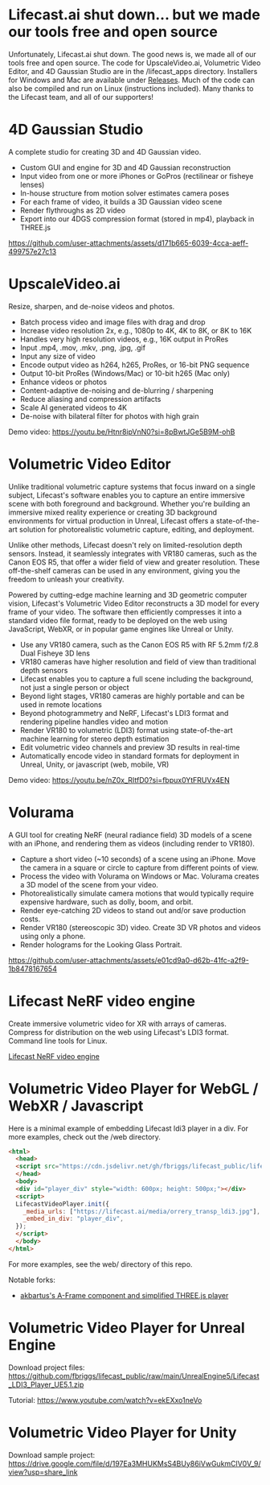 # Lifecast.ai shut down... but we made our tools free and open source

Unfortunately, Lifecast.ai shut down. The good news is, we made all of our tools free and open source. The code for UpscaleVideo.ai, Volumetric Video Editor, and 4D Gaussian Studio are in the /lifecast_apps directory. Installers for Windows and Mac are available under [Releases](https://github.com/fbriggs/lifecast_public/releases). Much of the code can also be compiled and run on Linux (instructions included). Many thanks to the Lifecast team, and all of our supporters!

# 4D Gaussian Studio

A complete studio for creating 3D and 4D Gaussian video.

* Custom GUI and engine for 3D and 4D Gaussian reconstruction
* Input video from one or more iPhones or GoPros (rectilinear or fisheye lenses)
* In-house structure from motion solver estimates camera poses
* For each frame of video, it builds a 3D Gaussian video scene
* Render flythroughs as 2D video
* Export into our 4DGS compression format (stored in mp4), playback in THREE.js

https://github.com/user-attachments/assets/d171b665-6039-4cca-aeff-499757e27c13

# UpscaleVideo.ai

Resize, sharpen, and de-noise videos and photos.

* Batch process video and image files with drag and drop
* Increase video resolution 2x, e.g., 1080p to 4K, 4K to 8K, or 8K to 16K
* Handles very high resolution videos, e.g., 16K output in ProRes
* Input .mp4, .mov, .mkv, .png, .jpg, .gif
* Input any size of video
* Encode output video as h264, h265, ProRes, or 16-bit PNG sequence
* Output 10-bit ProRes (Windows/Mac) or 10-bit h265 (Mac only)
* Enhance videos or photos
* Content-adaptive de-noising and de-blurring / sharpening
* Reduce aliasing and compression artifacts
* Scale AI generated videos to 4K
* De-noise with bilateral filter for photos with high grain

Demo video: https://youtu.be/Htnr8ipVnN0?si=8pBwtJGe5B9M-ohB

# Volumetric Video Editor

Unlike traditional volumetric capture systems that focus inward on a single subject, Lifecast's software enables you to capture an entire immersive scene with both foreground and background. Whether you're building an immersive mixed reality experience or creating 3D background environments for virtual production in Unreal, Lifecast offers a state-of-the-art solution for photorealistic volumetric capture, editing, and deployment.

Unlike other methods, Lifecast doesn't rely on limited-resolution depth sensors. Instead, it seamlessly integrates with VR180 cameras, such as the Canon EOS R5, that offer a wider field of view and greater resolution. These off-the-shelf cameras can be used in any environment, giving you the freedom to unleash your creativity.

Powered by cutting-edge machine learning and 3D geometric computer vision, Lifecast's Volumetric Video Editor reconstructs a 3D model for every frame of your video. The software then efficiently compresses it into a standard video file format, ready to be deployed on the web using JavaScript, WebXR, or in popular game engines like Unreal or Unity.

* Use any VR180 camera, such as the Canon EOS R5 with RF 5.2mm f/2.8 Dual Fisheye 3D lens
* VR180 cameras have higher resolution and field of view than traditional depth sensors
* Lifecast enables you to capture a full scene including the background, not just a single person or object
* Beyond light stages, VR180 cameras are highly portable and can be used in remote locations
* Beyond photogrammetry and NeRF, Lifecast's LDI3 format and rendering pipeline handles video and motion
* Render VR180 to volumetric (LDI3) format using state-of-the-art machine learning for stereo depth estimation
* Edit volumetric video channels and preview 3D results in real-time
* Automatically encode video in standard formats for deployment in Unreal, Unity, or javascript (web, mobile, VR)

Demo video: https://youtu.be/nZ0x_RItfD0?si=fbpux0YtFRUVx4EN

# Volurama

A GUI tool for creating NeRF (neural radiance field) 3D models of a scene with an iPhone, and rendering them as videos (including render to VR180).

* Capture a short video (~10 seconds) of a scene using an iPhone. Move the camera in a square or circle to capture from different points of view.
* Process the video with Volurama on Windows or Mac. Volurama creates a 3D model of the scene from your video.
* Photorealistically simulate camera motions that would typically require expensive hardware, such as dolly, boom, and orbit.
* Render eye-catching 2D videos to stand out and/or save production costs.
* Render VR180 (stereoscopic 3D) video. Create 3D VR photos and videos using only a phone.
* Render holograms for the Looking Glass Portrait.

https://github.com/user-attachments/assets/e01cd9a0-d62b-41fc-a2f9-1b8478167654

# Lifecast NeRF video engine

Create immersive volumetric video for XR with arrays of cameras. Compress for distribution on the web using Lifecast's LDI3 format. Command line tools for Linux.

[Lifecast NeRF video engine](https://github.com/fbriggs/lifecast_public/tree/main/nerf)

# Volumetric Video Player for  WebGL / WebXR / Javascript

Here is a minimal example of embedding Lifecast ldi3 player in a div. For more examples, check out the /web directory.

```html
<html>
  <head>
  <script src="https://cdn.jsdelivr.net/gh/fbriggs/lifecast_public/lifecast.min.js"></script>
  </head>
  <body>
  <div id="player_div" style="width: 600px; height: 500px;"></div>
  <script>
  LifecastVideoPlayer.init({
    _media_urls: ["https://lifecast.ai/media/orrery_transp_ldi3.jpg"],
    _embed_in_div: "player_div",
  });
  </script>
  </body>
</html>
```

For more examples, see the web/ directory of this repo.

Notable forks:
* [akbartus's A-Frame component and simplified THREE.js player](https://github.com/akbartus/A-Frame-LifeCast-Volumetric-Player-Component)

# Volumetric Video Player for Unreal Engine

Download project files:
https://github.com/fbriggs/lifecast_public/raw/main/UnrealEngine5/Lifecast_LDI3_Player_UE5.1.zip

Tutorial:
https://www.youtube.com/watch?v=ekEXxo1neVo

# Volumetric Video Player for Unity

Download sample project:
https://drive.google.com/file/d/197Ea3MHUKMsS4BUy86iVwGukmClV0V_9/view?usp=share_link


